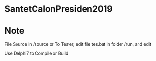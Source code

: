 # SantetCalonPresiden2019

# Note
File Source in /source
or
To Tester, edit file tes.bat in folder /run, and edit

Use Delphi7 to Compile or Build
